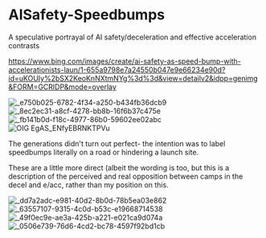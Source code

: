 # AISafety-Speedbumps
A speculative portrayal of AI safety/deceleration and effective acceleration contrasts

https://www.bing.com/images/create/ai-safety-as-speed-bump-with-accelerationists-laun/1-655a9798e7a24550b047e9e66234e90d?id=uKOUIy%2bSX2KeoKnNXtmNYg%3d%3d&view=detailv2&idpp=genimg&FORM=GCRIDP&mode=overlay

![_e750b025-6782-4f34-a250-b434fb36dcb9](https://github.com/hatonthecat/AISafety-Speedbumps/assets/76194453/aca93ca3-df8f-461b-a30f-616673f606d2)
![_8ec2ec31-a8cf-4278-bb8b-16f6b37c475e](https://github.com/hatonthecat/AISafety-Speedbumps/assets/76194453/d94417aa-45e5-4a58-8934-b0cd19b571cd)
![_fb141b0d-f18c-4977-86b0-59602ee02abc](https://github.com/hatonthecat/AISafety-Speedbumps/assets/76194453/668e1cc4-0e0d-4be1-8c2b-eeb50bd61b38)
![OIG EgAS_ENfyEBRNKTPVu](https://github.com/hatonthecat/AISafety-Speedbumps/assets/76194453/bc33f223-cbe1-4023-adfc-522e967285d0)


The generations didn't turn out perfect- the intention was to label speedbumps literally on a road or hindering a launch site.

These are a little more direct (albeit the wording is too, but this is a description of the perceived and real opposition between camps in the decel and e/acc, rather than my position on this.


![_dd7a2adc-e981-40d2-8b0d-78b5ea03e862](https://github.com/hatonthecat/AISafety-Speedbumps/assets/76194453/63391919-4236-4ff4-8acc-238b315434de)
![_63557107-9315-4c0d-b53c-e19668714538](https://github.com/hatonthecat/AISafety-Speedbumps/assets/76194453/c0f3ea6c-0abd-41fb-abc0-76132308a30c)
![_49f0ec9e-ae3a-425b-a221-e021ca9d074a](https://github.com/hatonthecat/AISafety-Speedbumps/assets/76194453/78f691c1-9227-440b-bede-ea59bc1b7883)
![_0506e739-76d6-4cd2-bc78-4597f92bd1cb](https://github.com/hatonthecat/AISafety-Speedbumps/assets/76194453/b0c3b714-3ff8-4563-93b8-464fea435f9d)

